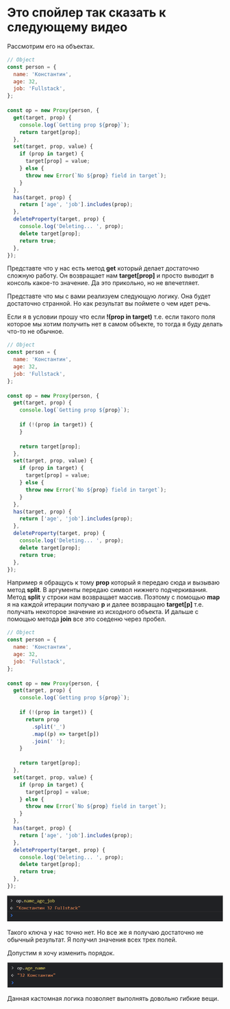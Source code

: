 # Это спойлер так сказать к следующему видео

Рассмотрим его на объектах.

```js
// Object
const person = {
  name: 'Константин',
  age: 32,
  job: 'Fullstack',
};

const op = new Proxy(person, {
  get(target, prop) {
    console.log(`Getting prop ${prop}`);
    return target[prop];
  },
  set(target, prop, value) {
    if (prop in target) {
      target[prop] = value;
    } else {
      throw new Error(`No ${prop} field in target`);
    }
  },
  has(target, prop) {
    return ['age', 'job'].includes(prop);
  },
  deleteProperty(target, prop) {
    console.log('Deleting... ', prop);
    delete target[prop];
    return true;
  },
});
```

Представте что у нас есть метод **get** который делает достаточно сложную работу. Он возвращает нам **target[prop]** и просто выводит в консоль какое-то значение. Да это прикольно, но не впечетляет.

Представте что мы с вами реализуем следующую логику. Она будет достаточно странной. Но как результат вы поймете о чем идет речь.

Если я в условии прошу что если **!(prop in target)** т.е. если такого поля которое мы хотим получить нет в самом объекте, то тогда я буду делать что-то не обычное.

```js
// Object
const person = {
  name: 'Константин',
  age: 32,
  job: 'Fullstack',
};

const op = new Proxy(person, {
  get(target, prop) {
    console.log(`Getting prop ${prop}`);

    if (!(prop in target)) {
    }

    return target[prop];
  },
  set(target, prop, value) {
    if (prop in target) {
      target[prop] = value;
    } else {
      throw new Error(`No ${prop} field in target`);
    }
  },
  has(target, prop) {
    return ['age', 'job'].includes(prop);
  },
  deleteProperty(target, prop) {
    console.log('Deleting... ', prop);
    delete target[prop];
    return true;
  },
});
```

Например я обращусь к тому **prop** который я передаю сюда и вызываю метод **split**. В аргументы передаю символ нижнего подчеркивания. Метод **split** у строки нам возвращает массив. Поэтому с помощью **map** я на каждой итерации получаю **p** и далее возвращаю **target[p]** т.е. получать некоторое значение из исходного объекта. И дальше с помощью метода **join** все это соеденю через пробел.

```js
// Object
const person = {
  name: 'Константин',
  age: 32,
  job: 'Fullstack',
};

const op = new Proxy(person, {
  get(target, prop) {
    console.log(`Getting prop ${prop}`);

    if (!(prop in target)) {
      return prop
        .split('_')
        .map((p) => target[p])
        .join(' ');
    }

    return target[prop];
  },
  set(target, prop, value) {
    if (prop in target) {
      target[prop] = value;
    } else {
      throw new Error(`No ${prop} field in target`);
    }
  },
  has(target, prop) {
    return ['age', 'job'].includes(prop);
  },
  deleteProperty(target, prop) {
    console.log('Deleting... ', prop);
    delete target[prop];
    return true;
  },
});
```

![](img/015.png)

Такого ключа у нас точно нет. Но все же я получаю достаточно не обычный результат. Я получил значения всех трех полей.

Допустим я хочу изменить порядок.

![](img/016.png)

Данная кастомная логика позволяет выполнять довольно гибкие вещи.
